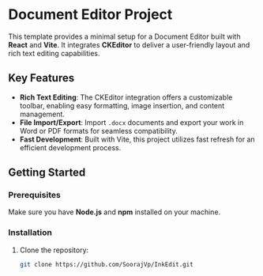# Document Editor Project

This template provides a minimal setup for a Document Editor built with **React** and **Vite**. It integrates **CKEditor** to deliver a user-friendly layout and rich text editing capabilities.

## Key Features

- **Rich Text Editing**: The CKEditor integration offers a customizable toolbar, enabling easy formatting, image insertion, and content management.
- **File Import/Export**: Import `.docx` documents and export your work in Word or PDF formats for seamless compatibility.
- **Fast Development**: Built with Vite, this project utilizes fast refresh for an efficient development process.

## Getting Started

### Prerequisites

Make sure you have **Node.js** and **npm** installed on your machine.

### Installation

1. Clone the repository:
   ```bash
   git clone https://github.com/SoorajVp/InkEdit.git
